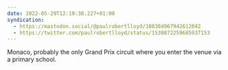 ```yaml
---
date: 2022-05-29T12:19:38.227+01:00
syndication:
  - https://mastodon.social/@paulrobertlloyd/108384967942612042
  - https://twitter.com/paulrobertlloyd/status/1530872259685937153
---
```

Monaco, probably the only Grand Prix circuit where you enter the venue via a primary school.
